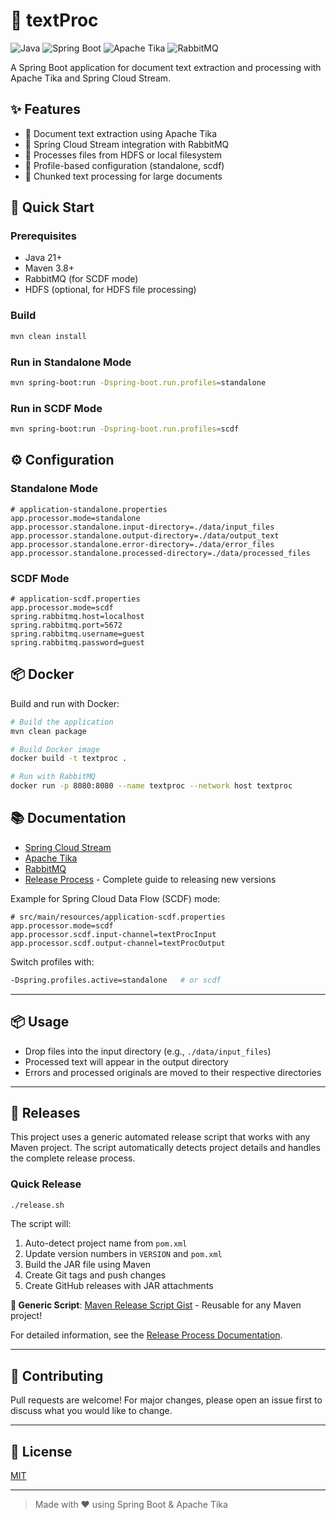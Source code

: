 # 📝 textProc

![Java](https://img.shields.io/badge/Java-21-blue?logo=java)
![Spring Boot](https://img.shields.io/badge/Spring_Boot-3.4.5-brightgreen?logo=springboot)
![Apache Tika](https://img.shields.io/badge/Apache_Tika-2.9.2-yellow?logo=apache)
![RabbitMQ](https://img.shields.io/badge/RabbitMQ-3.12.0-orange?logo=rabbitmq)

A Spring Boot application for document text extraction and processing with Apache Tika and Spring Cloud Stream.

## ✨ Features

- 📄 Document text extraction using Apache Tika
- 🔄 Spring Cloud Stream integration with RabbitMQ
- 📂 Processes files from HDFS or local filesystem
- 🚀 Profile-based configuration (standalone, scdf)
- 📝 Chunked text processing for large documents

## 🚀 Quick Start

### Prerequisites
- Java 21+
- Maven 3.8+
- RabbitMQ (for SCDF mode)
- HDFS (optional, for HDFS file processing)

### Build
```sh
mvn clean install
```

### Run in Standalone Mode
```sh
mvn spring-boot:run -Dspring-boot.run.profiles=standalone
```

### Run in SCDF Mode
```sh
mvn spring-boot:run -Dspring-boot.run.profiles=scdf
```

## ⚙️ Configuration

### Standalone Mode
```properties
# application-standalone.properties
app.processor.mode=standalone
app.processor.standalone.input-directory=./data/input_files
app.processor.standalone.output-directory=./data/output_text
app.processor.standalone.error-directory=./data/error_files
app.processor.standalone.processed-directory=./data/processed_files
```

### SCDF Mode
```properties
# application-scdf.properties
app.processor.mode=scdf
spring.rabbitmq.host=localhost
spring.rabbitmq.port=5672
spring.rabbitmq.username=guest
spring.rabbitmq.password=guest
```

## 📦 Docker

Build and run with Docker:

```sh
# Build the application
mvn clean package

# Build Docker image
docker build -t textproc .

# Run with RabbitMQ
docker run -p 8080:8080 --name textproc --network host textproc
```

## 📚 Documentation

- [Spring Cloud Stream](https://spring.io/projects/spring-cloud-stream)
- [Apache Tika](https://tika.apache.org/)
- [RabbitMQ](https://www.rabbitmq.com/)
- [Release Process](docs/release-process.md) - Complete guide to releasing new versions

Example for Spring Cloud Data Flow (SCDF) mode:

```properties
# src/main/resources/application-scdf.properties
app.processor.mode=scdf
app.processor.scdf.input-channel=textProcInput
app.processor.scdf.output-channel=textProcOutput
```

Switch profiles with:
```sh
-Dspring.profiles.active=standalone   # or scdf
```

---

## 📦 Usage
- Drop files into the input directory (e.g., `./data/input_files`)
- Processed text will appear in the output directory
- Errors and processed originals are moved to their respective directories

---

## 🚀 Releases

This project uses a generic automated release script that works with any Maven project. The script automatically detects project details and handles the complete release process.

### Quick Release
```bash
./release.sh
```

The script will:
1. Auto-detect project name from `pom.xml`
2. Update version numbers in `VERSION` and `pom.xml`
3. Build the JAR file using Maven
4. Create Git tags and push changes
5. Create GitHub releases with JAR attachments

**🔗 Generic Script**: [Maven Release Script Gist](https://gist.github.com/dbbaskette/5d0e5dd0fb841f39b6a1b77472b48b6b) - Reusable for any Maven project!

For detailed information, see the [Release Process Documentation](docs/release-process.md).

---

## 🤝 Contributing
Pull requests are welcome! For major changes, please open an issue first to discuss what you would like to change.

---

## 📝 License
[MIT](LICENSE)

---

> Made with ❤️ using Spring Boot & Apache Tika
